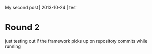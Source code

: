 My second post | 2013-10-24 | test

Round 2
===========

just testing out if the framework picks up on repository commits while running
